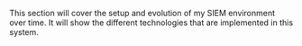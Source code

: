 
This section will cover the setup and evolution of my SIEM environment over time. It will show the different technologies that are
implemented in this system. 